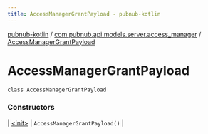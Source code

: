 ```yaml
---
title: AccessManagerGrantPayload - pubnub-kotlin
---
```


[pubnub-kotlin](../../index.html) / [com.pubnub.api.models.server.access_manager](../index.html) / [AccessManagerGrantPayload](./index.html)

# AccessManagerGrantPayload

`class AccessManagerGrantPayload`

### Constructors

| [&lt;init&gt;](-init-.html) | `AccessManagerGrantPayload()` |

